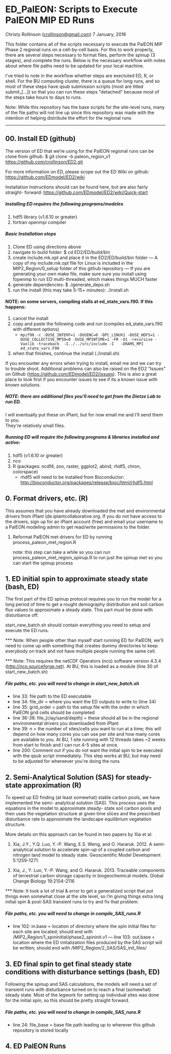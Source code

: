# ED_PalEON: Scripts to Execute PalEON MIP ED Runs
Christy Rollinson (crollinson@gmail.com)
7 January, 2016


This folder contains all of the scripts necessary to execute the PalEON MIP Phase 2 
regional runs on a cell-by-cell basis.  For this to work properly, there are several 
steps necessary to format files, perform the spinup (3 stages), and complete the runs.
Below is the necessary workflow with notes about where file paths need to be updated 
for your local machine.

I've tried to note in the workflow whether steps are exectuted ED, R, or shell.  For
the BU computing cluster, there is a queue for long runs, and so most of these steps 
have qsub submission scripts (most are titled submit_[...]) so that you can run these
steps "detached" because most of the steps take hours to days to runs.  

Note: While this repository has the base scripts for the site-level runs, many of the 
      file paths will not line up since this repository was made with the intention of
      helping distribute the effort for the regional runs

--------------------------

##  00. Install ED (github)

The version of ED that we’re using for the PalEON regional runs can be clone from 
github: 
$ git clone -b paleon_region_v1 https://github.com/crollinson/ED2.git

For more information on ED, please scope out the ED Wiki on github:
https://github.com/EDmodel/ED2/wiki

Installation Instructions should can be found here, but are also fairly straight-
forward: https://github.com/EDmodel/ED2/wiki/Quick-start

##### Installing ED requires the following programs/modeles
1. hdf5 library (v1.6.10 or greater)
2. fortran openmpi compiler

##### Basic Installation steps
1. Clone ED using directions above
2. navigate to build folder: $ cd ED2/ED/build/bin
3. create include.mk.opt and place it in the ED2/ED/build/bin folder 
   — A copy of my include.mk.opt file for Linux is included in the 
     MIP2_Region/0_setup folder of this github repository
   — If you are generating your own make file, make sure sure you install using 
     fopenmp to run ED multi-threaded, which makes things MUCH faster
4. generate dependencies: $ ./generate_deps.sh
5. run the install (this may take 5-15+ minutes): ./install.sh 

#### NOTE: on some servers, compiling stalls at ed_state_vars.f90.  If this happens:
1. cancel the install
2. copy and paste the following code and run (compiles ed_state_vars.f90 with different options)
   - `mpif90 -c -DUSE_INTERF=1 -DUSENC=0 -DPC_LINUX1 -DUSE_HDF5=1 -DUSE_COLLECTIVE_MPIO=0 -DUSE_MPIWTIME=1 -FR -O1 -recursive -Vaxlib -traceback  -I../../src/include -I   -DRAMS_MPI ed_state_vars.F90`
3. when that finishes, continue the install (./install.sh)

If you encounter any errors when trying to install, email me and we can try to 
trouble shoot.  Additional problems can also be raised on the ED2 “Issues” on 
Github (https://github.com/EDmodel/ED2/issues).  This is also a great place to 
look first if you encounter issues to see if its a known issue with known solutions.

##### NOTE: there are additional files you'll need to get from the Dietze Lab to run ED.  
I will eventually put these on iPlant, but for now email me and I'll send them to you.  
They're relatively small files.
 
 

##### Running ED will require the following programs & libraries installed and active:
1. hdf5 (v1.6.10 or greater)
2. nco
3. R (packages: ncdf4, zoo, raster, ggplot2, abind, rhdf5, chron, colorspace)
   - rhdf5 will need to be installed from Bioconductor: http://bioconductor.org/packages/release/bioc/html/rhdf5.html

## 0. Format drivers, etc. (R)

This assumes that you have already downloaded the met and environmental drivers from 
iPlant (de.iplantcollaborative.org.  If you do not have access to the drivers, sign 
up for an iPlant account (free) and email your username to a PalEON modeling admin to
get read/write permissions to the folder.

1. Reformat PalEON met drivers for ED by running process_paleon_met_region.R

      note: this step can take a while so you can run process_paleon_met_region_spinup.R 
            to run just the spinup met so you can start the spinup process


## 1. ED initial spin to approximate steady state (bash, ED) 

The first part of the ED spinup protocol requires you to run the model for a long period
of time to get a rought demography distribution and soil carbon flux values to approximate
a steady state.  This part must be done with disturbance off.

start_new_batch.sh should contain everything you need to setup and execute the ED runs. 

*** Note: When people other than myself start running ED for PalEON, we'll need to come up 
with something that creates dummy directories to keep everybody on track and not have 
multiple people running the same cell.

*** Note: This requires the netCDF Operators (nco) software version 4.3.4 
(http://nco.sourceforge.net). At BU, this is loaded as a module (line 30 of 
start_new_batch.sh)

##### File paths, etc. you will need to change in start_new_batch.sh
- line 33: file path to the ED executable
- line 34: file_dir   = where you want the ED outputs to write to (line 34)
- line 35: grid_order = path to the setup file with the order in which PalEON grid cells 
  should be completed
- line 36-38: file_[clay/sand/depth] = these should all be in the regional environmental 
  drivers you downloaded from iPlant
- line 39: n = the number of sites/cells you want to run at a time; this will depend on 
   how many cores you can use per site and how many cores are available to you.  At BU, 1 
   site running with 12 threads takes ~2 weeks from start to finish and I can run 4-5 sites
   at once.
- line 200: Comment out if you do not want the initial spin to be executed with the qsub 
  script immediately. This step works at BU, but may need to be adjusted for whereever you're 
  doing the runs



## 2. Semi-Analytical Solution (SAS) for steady-state approximation (R)

To speed up ED finding (at least somewhat) stable carbon pools, we have implemented the semi-
analytical solution (SAS).  This process uses the equations in the model to approximate steady-
state soil carbon pools and then uses the vegetation structure at given time slices and the 
prescribed disturbance rate to approximate the landscape equilibrium vegetation structure.

More details on this approach can be found in two papers by Xia et al:
1. Xia, J.Y., Y.Q. Luo, Y.-P. Wang, E.S. Weng, and O. Hararuk. 2012. A semi-analytical 
   solution to accelerate spin-up of a coupled carbon and nitrogen land model to 
   steady state. Geoscientific Model Development 5:1259-1271.

2. Xia, J., Y. Luo, Y.-P. Wang, and O. Hararuk. 2013. Traceable components of terrestrial 
   carbon storage capacity in biogeochemical models.  Global Change Biology 19:2104-2116

*** Note: It took a lot of trial & error to get a generalized script that put things even
somewhat close at the site level, so I’m giving things extra long initial spin & post-SAS
transient runs to try and fix that problem.

##### File paths, etc. you will need to change in compile_SAS_runs.R
- line 102: in.base = location of directory where the spin initial files for each site are 
  located; should end with /MIP2_Region/1_spininitial/phase2_spininit.v1
— line 103: out.base = location where the ED initialization files produced by the SAS script 
  will be written; should end with /MIP2_Region/2_SAS/SAS_init_files/



## 3. ED final spin to get final steady state conditions with disturbance settings (bash, ED)

Following the spinup and SAS calculations, the models will need a set of transient runs with 
disturbance turned on to reach a final (somewhat) steady state. Most of the legwork for setting
up individual sites was done for the initial spin, so this should be pretty straight forward.

##### File paths, etc. you will need to change in compile_SAS_runs.R
- line 24: file_base = base file path leading up to wherever this github repository is stored locally


## 4. ED PalEON Runs

